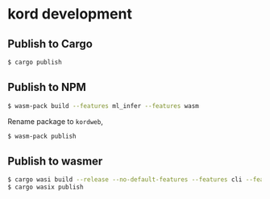 # kord development

## Publish to Cargo

```bash
$ cargo publish
```

## Publish to NPM

```bash
$ wasm-pack build --features ml_infer --features wasm
```

Rename package to `kordweb`,

```bash
$ wasm-pack publish
```

## Publish to wasmer

```bash
$ cargo wasi build --release --no-default-features --features cli --features ml_infer --features analyze_file
$ cargo wasix publish
```